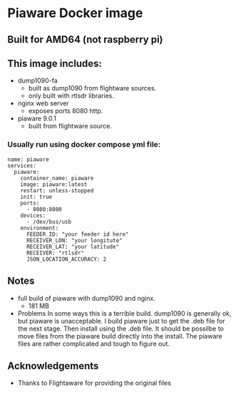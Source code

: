 # Piaware Docker image

## Built for AMD64 (not raspberry pi)

## This image includes:
- dump1090-fa 
    - built as dump1090 from flightware sources.
    - only built with rtlsdr libraries. 
- nginx web server 
    -  exposes ports 8080 http.
- piaware 9.0.1
    - built from flightware source.
### Usually run using docker compose yml file:
```
name: piaware
services:
  piaware:
    container_name: piaware
    image: piaware:latest
    restart: unless-stopped
    init: true
    ports:
      - 8080:8080
    devices:
      - /dev/bus/usb
    environment:
      FEEDER_ID: "your feeder id here"
      RECEIVER_LON: "your longitute"
      RECEIVER_LAT: "your latitude"
      RECEIVER: "rtlsdr"
      JSON_LOCATION_ACCURACY: 2 
```
## Notes
- full build of piaware with dump1090 and nginx.
    - 181 MB 
- Problems
    In some ways this is a terrible build.
    dump1090 is generally ok, but piaware is unacceptable.
    I build piaware just to get the .deb file for the next stage.
    Then install using the .deb file.  It should be possilbe to
    move files from the piaware build directly into the install.
    The piaware files are rather complicated and tough to figure out.
## Acknowledgements
- Thanks to Flightaware for providing the original files
